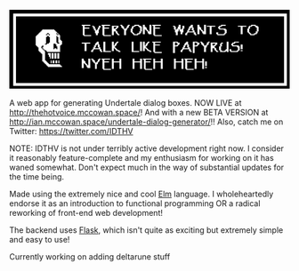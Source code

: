 ![Everyone wants to talk like Papyrus!!!](/src/static/images/example.png)

A web app for generating Undertale dialog boxes. 
NOW LIVE at http://thehotvoice.mccowan.space/!
And with a new BETA VERSION at http://ian.mccowan.space/undertale-dialog-generator/!!
Also, catch me on Twitter: https://twitter.com/IDTHV

NOTE: IDTHV is not under terribly active development right now.
I consider it reasonably feature-complete and my enthusiasm for working on it
has waned somewhat. Don't expect much in the way of substantial updates
for the time being.

Made using the extremely nice and cool [Elm](http://elm-lang.org) language.
I wholeheartedly endorse it as an introduction to functional programming
OR a radical reworking of front-end web development!

The backend uses [Flask](http://flask.pocoo.org),
which isn't quite as exciting but extremely simple and easy to use!

Currently working on adding deltarune stuff
